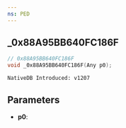 ```yaml
---
ns: PED
---
```

## _0x88A95BB640FC186F

```c
// 0x88A95BB640FC186F
void _0x88A95BB640FC186F(Any p0);
```

```
NativeDB Introduced: v1207
```

## Parameters
* **p0**:
